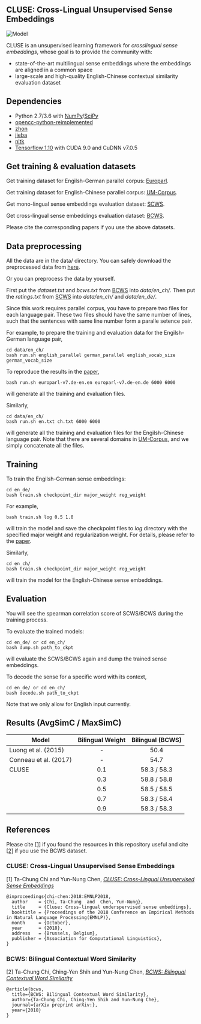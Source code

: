 ## CLUSE: Cross-Lingual Unsupervised Sense Embeddings
![Model](https://www.csie.ntu.edu.tw/~miulab/images/project/cluse.jpg)

CLUSE is an unsupervised learning framework for *crosslingual sense embeddings*, whose goal is to provide the community with:
* state-of-the-art multilingual sense embeddings where the embeddings are aligned in a common space
* large-scale and high-quality English-Chinese contextual similarity evaluation dataset

## Dependencies
* Python 2.7/3.6 with [NumPy](http://www.numpy.org/)/[SciPy](https://www.scipy.org/)
* [opencc-python-reimplemented](https://github.com/yichen0831/opencc-python)
* [zhon](https://zhon.readthedocs.io/en/latest/)
* [jieba](https://github.com/fxsjy/jieba)
* [nltk](https://www.nltk.org/)
* [Tensorflow 1.10](https://www.tensorflow.org/versions/r1.10/) with CUDA 9.0 and CuDNN v7.0.5

## Get training & evaluation datasets
Get training dataset for Engilsh-German parallel corpus: [Europarl](http://www.statmt.org/europarl/).

Get training dataset for English-Chinese parallel corpus: [UM-Corpus](http://nlp2ct.cis.umac.mo/um-corpus/).

Get mono-lingual sense embeddings evaluation dataset: [SCWS](https://www.socher.org/index.php/Main/ImprovingWordRepresentationsViaGlobalContextAndMultipleWordPrototypes).

Get cross-lingual sense embeddings evaluation dataset: [BCWS](https://github.com/MiuLab/BCWS).

Please cite the corresponding papers if you use the above datasets.

## Data preprocessing
All the data are in the data/ directory. You can safely download the preprocessed data from [here]().

Or you can preprocess the data by yourself.

First put the *dataset.txt* and *bcws.txt* from [BCWS](https://github.com/MiuLab/BCWS) into *data/en_ch/*.
Then put the *ratings.txt* from [SCWS](https://www.socher.org/index.php/Main/ImprovingWordRepresentationsViaGlobalContextAndMultipleWordPrototypes) into *data/en_ch/* and *data/en_de/*.

Since this work requires parallel corpus, you have to prepare two files for each language pair. These two files should have the same number of lines, such that the sentences with same line number form a paralle setence pair.

For example, to prepare the training and evaluation data for the Engilsh-German language pair,
```
cd data/en_ch/
bash run.sh english_parallel german_parallel english_vocab_size german_vocab_size
```
To reproduce the results in the [paper](https://arxiv.org/abs/1809.05694),
```
bash run.sh europarl-v7.de-en.en europarl-v7.de-en.de 6000 6000
```
will generate all the training and evaluation files.

Similarly,
```
cd data/en_ch/
bash run.sh en.txt ch.txt 6000 6000
```
will generate all the training and evaluation files for the Engilsh-Chinese language pair. Note that there are several domains in [UM-Corpus](http://nlp2ct.cis.umac.mo/um-corpus/), and we simply concatenate all the files.

## Training
To train the Engilsh-German sense embeddings:
```
cd en_de/
bash train.sh checkpoint_dir major_weight reg_weight
```
For example,
```
bash train.sh log 0.5 1.0
```
will train the model and save the checkpoint files to *log* directory with the specified major weight and regularization weight. For details, please refer to the [paper](https://arxiv.org/abs/1809.05694).

Similarly,
```
cd en_ch/
bash train.sh checkpoint_dir major_weight reg_weight
```
will train the model for the English-Chinese sense embeddings.

## Evaluation
You will see the spearman correlation score of SCWS/BCWS during the training process.

To evaluate the trained models:
```
cd en_de/ or cd en_ch/
bash dump.sh path_to_ckpt
```
will evaluate the SCWS/BCWS again and dump the trained sense embeddings.

To decode the sense for a specific word with its context,
```
cd en_de/ or cd en_ch/
bash decode.sh path_to_ckpt
```
Note that we only allow for English input currently.

## Results (AvgSimC / MaxSimC)
| Model   | Bilingual Weight | Bilingual (BCWS) |
| ---     | :-:   | :-:         |
| Luong et al. (2015) | - | 50.4 |
| Conneau et al. (2017) | - | 54.7 |
| CLUSE   | 0.1   | 58.3 / 58.3 |
|         | 0.3   | 58.8 / 58.8 |
|         | 0.5   | 58.5 / 58.5 |
|         | 0.7   | 58.3 / 58.4 |
|         | 0.9   | 58.3 / 58.3 |

## References
Please cite [[1]]() if you found the resources in this repository useful and cite [[2]]() if you use the BCWS dataset.

### CLUSE: Cross-Lingual Unsupervised Sense Embeddings

[1] Ta-Chung Chi and Yun-Nung Chen, [*CLUSE: Cross-Lingual Unsupervised Sense Embeddings*](https://arxiv.org/abs/1809.05694)

```
@inproceedings{chi-chen:2018:EMNLP2018,
  author    = {Chi, Ta-Chung  and  Chen, Yun-Nung},
  title     = {Cluse: Cross-lingual underspervised sense embeddings},
  booktitle = {Proceedings of the 2018 Conference on Empirical Methods in Natural Language Processing(EMNLP)},
  month     = {October},
  year      = {2018},
  address   = {Brussels, Belgium},
  publisher = {Association for Computational Linguistics},
}
```

### BCWS: Bilingual Contextual Word Similarity

[2] Ta-Chung Chi, Ching-Yen Shih and Yun-Nung Chen, [*BCWS: Bilingual Contextual Word Similarity*]()

```
@article{bcws,
  title={BCWS: Bilingual Contextual Word Similarity},
  author={Ta-Chung Chi, Ching-Yen Shih and Yun-Nung Che},
  journal={arXiv preprint arXiv:},
  year={2018}
}
```

